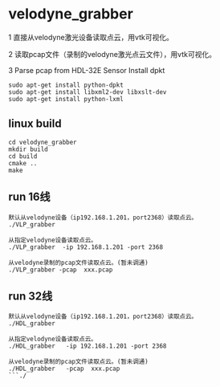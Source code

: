 # velodyne_grabber
1 直接从velodyne激光设备读取点云，用vtk可视化。

2 读取pcap文件（录制的velodyne激光点云文件），用vtk可视化。

3 Parse pcap from HDL-32E Sensor Install dpkt
```
sudo apt-get install python-dpkt
sudo apt-get install libxml2-dev libxslt-dev
sudo apt-get install python-lxml
```
## linux build
```
cd velodyne_grabber
mkdir build
cd build
cmake ..
make
```
## run 16线
```
默认从velodyne设备（ip192.168.1.201，port2368）读取点云。
./VLP_grabber 
```
```
从指定velodyne设备读取点云。
./VLP_grabber  -ip 192.168.1.201 -port 2368
```
```
从velodyne录制的pcap文件读取点云。(暂未调通)
./VLP_grabber -pcap  xxx.pcap
```

## run 32线
```
默认从velodyne设备（ip192.168.1.201，port2368）读取点云。
./HDL_grabber 
```
```
从指定velodyne设备读取点云。
./HDL_grabber   -ip 192.168.1.201 -port 2368
```
```
从velodyne录制的pcap文件读取点云。(暂未调通)
./HDL_grabber   -pcap  xxx.pcap
```./
